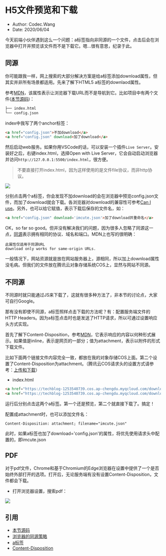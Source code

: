 # H5文件预览和下载

- Author: Codec.Wang
- Date: 2020/06/04

今天前端小伙伴遇到这么一个问题：a标签指向非同源的一个文件，点击后会在浏览器中打开并预览该文件而不是下载它。嗯…很有意思，纪录于此。<!-- more -->

## 同源

你可能跟我一样，网上搜索的大部分解决方案是给a标签添加download属性，但其实并非所有场景都适用。先来了解下HTML5 a标签的downlaod属性。

参考[MDN](https://developer.mozilla.org/zh-CN/docs/Web/HTML/Element/a#download)，该属性表示让浏览器下载URL而不是导航到它。比如项目中有两个文件([本节源码](https://github.com/ex2tron/BlogCode/tree/master/Download-InsteadOf-Open))：

```bash
├── index.html
└── config.json
```

index中我写了两个anchor标签：

```html
<a href="config.json">不加download</a>
<a href="config.json" download>加了download</a>
```

然后启动web服务。如果你用VSCode的话，可以安装一个插件`Live Server`。安装好之后，右键index.html，选择Open with Live Server，它会自动启动浏览器并访问`http://127.0.0.1:5500/index.html`，很方便。

> 不要直接打开index.html，因为这样使用的是文件file协议，而非http协议。

![](http://cos.codec.wang/download-instead-preview-live-server.png_webp)

分别点击两个a标签，你会发现不加download的会在浏览器中预览config.json文件，而加了download就会下载。各浏览器对download的兼容性可参考[Can I use](https://caniuse.com/#search=download%20attribute)。另外，也可以给它赋值，表示下载后保存的文件名，如：

```html
<a href="config.json" download='imcute.json'>加了download并重命名</a>
```

OK，so far so good。但并没有解决我们的问题，因为很多人忽略了同源这一点，[同源](https://developer.mozilla.org/zh-CN/docs/Web/Security/Same-origin_policy)表示拥有相同的协议、域名和端口。MDN上也写的很明确：

```
此属性仅适用于同源URL
download only works for same-origin URLs.
```

一般情况下，网站资源就是放在网站服务器上，源相同，所以加上download属性没毛病。但我们的文件放在腾讯云对象存储系统COS上，显然与网站不同源。

## 不同源

不同源时就只能通过JS来下载了，这就有很多种方法了，非本节的讨论点，大家可自行Google。

那有没有即使不同源，a标签照样点击下载的方法呢？有：配置服务端文件的HTTP Headers。因为a标签点击时也是发送了HTTP请求，所以可通过设置响应头方式实现。

首先了解下Content-Disposition，参考[MDN](https://developer.mozilla.org/zh-CN/docs/Web/HTTP/Headers/Content-Disposition)，它表示响应的内容以何种形式展示。如果值是inline，表示是网页的一部分；值为attachment，表示以附件的形式下载文件。

比如下面两个链接文件内容完全一致，都放在我的对象存储COS上面。第二个设置了Content-Disposition为attachment。（腾讯云COS请求头的设置方式请参考：[上传和下载](https://cloud.tencent.com/document/product/436/30740)）

- index.html

```html
<a href="https://techblog-1253540739.cos.ap-chengdu.myqcloud.com/download-instead-preview.json">没设置请求头</a>
<a href="https://techblog-1253540739.cos.ap-chengdu.myqcloud.com/download-instead-preview-attachment.json">设置了请求头</a>
```

运行后分别点击这两个a标签。第一个还是预览，第二个就直接下载了。搞定！

配置成attachment时，也可以添加文件名：

```
Content-Disposition: attachment; filename="imcute.json"
```

此时，如果a标签也加了download='config.json'的属性，将优先使用请求头中配置的，即imcute.json

## PDF

对于pdf文件，Chrome和基于Chromium的Edge浏览器在设置中提供了一个是否始终外部打开的选项。打开后，无论服务端有没有设置Content-Disposition，文件都会下载。

- 打开浏览器设置，搜索pdf：

![](http://cos.codec.wang/download-instead-preview-chrome-pdf.png_webp)

## 引用

- [本节源码](https://github.com/ex2tron/BlogCode/tree/master/Download-InsteadOf-Open)
- [浏览器的同源策略](https://developer.mozilla.org/zh-CN/docs/Web/Security/Same-origin_policy)
- [a标签](https://developer.mozilla.org/zh-CN/docs/Web/HTML/Element/a#download)
- [Content-Disposition](https://developer.mozilla.org/zh-CN/docs/Web/HTTP/Headers/Content-Disposition)